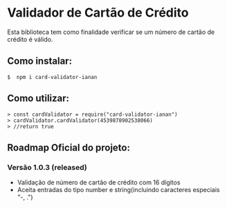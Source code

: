 # Validador de Cartão de Crédito

Esta biblioteca tem como finalidade verificar se um número de cartão de crédito é válido.

## Como instalar:

    $  npm i card-validator-ianan

## Como utilizar:

    > const cardValidator = require("card-validator-ianan")
    > cardValidator.cardValidator(4539878902538066)
    > //return true

## Roadmap Oficial do projeto:

###  Versão 1.0.3 (released)

 - Validação de número de cartão de crédito com 16 dígitos
 - Aceita entradas do tipo number e string(incluindo caracteres especiais "-, .")